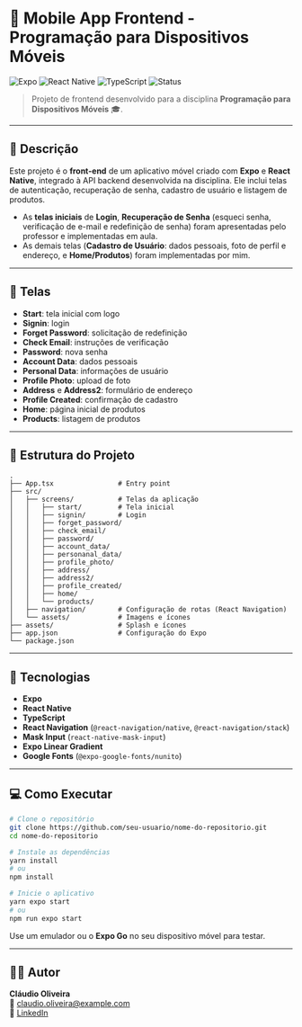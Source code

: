 # 📱 Mobile App Frontend - Programação para Dispositivos Móveis

![Expo](https://img.shields.io/badge/Expo-000020?style=for-the-badge&logo=expo&logoColor=white)
![React Native](https://img.shields.io/badge/React_Native-20232A?style=for-the-badge&logo=react&logoColor=61DAFB)
![TypeScript](https://img.shields.io/badge/TypeScript-3178C6?style=for-the-badge&logo=typescript&logoColor=white)
![Status](https://img.shields.io/badge/status-concluído-brightgreen?style=for-the-badge)


> Projeto de frontend desenvolvido para a disciplina **Programação para Dispositivos Móveis** 🎓.

---

## 📝 Descrição

Este projeto é o **front-end** de um aplicativo móvel criado com **Expo** e **React Native**, integrado à API backend desenvolvida na disciplina. Ele inclui telas de autenticação, recuperação de senha, cadastro de usuário e listagem de produtos.

- As **telas iniciais** de **Login**, **Recuperação de Senha** (esqueci senha, verificação de e-mail e redefinição de senha) foram apresentadas pelo professor e implementadas em aula.
- As demais telas (**Cadastro de Usuário**: dados pessoais, foto de perfil e endereço, e **Home/Produtos**) foram implementadas por mim.

---

## 📸 Telas

- **Start**: tela inicial com logo
- **Signin**: login
- **Forget Password**: solicitação de redefinição
- **Check Email**: instruções de verificação
- **Password**: nova senha
- **Account Data**: dados pessoais
- **Personal Data**: informações de usuário
- **Profile Photo**: upload de foto
- **Address** e **Address2**: formulário de endereço
- **Profile Created**: confirmação de cadastro
- **Home**: página inicial de produtos
- **Products**: listagem de produtos

---

## 📂 Estrutura do Projeto

```
.
├── App.tsx                # Entry point
├── src/
│   ├── screens/           # Telas da aplicação
│   │   ├── start/         # Tela inicial
│   │   ├── signin/        # Login
│   │   ├── forget_password/
│   │   ├── check_email/
│   │   ├── password/
│   │   ├── account_data/
│   │   ├── personanal_data/
│   │   ├── profile_photo/
│   │   ├── address/
│   │   ├── address2/
│   │   ├── profile_created/
│   │   ├── home/
│   │   └── products/
│   ├── navigation/        # Configuração de rotas (React Navigation)
│   └── assets/            # Imagens e ícones
├── assets/                # Splash e ícones
├── app.json               # Configuração do Expo
└── package.json
```

---

## 🚀 Tecnologias

- **Expo**  
- **React Native**  
- **TypeScript**  
- **React Navigation** (`@react-navigation/native`, `@react-navigation/stack`)  
- **Mask Input** (`react-native-mask-input`)  
- **Expo Linear Gradient**  
- **Google Fonts** (`@expo-google-fonts/nunito`)

---

## 💻 Como Executar

```bash
# Clone o repositório
git clone https://github.com/seu-usuario/nome-do-repositorio.git
cd nome-do-repositorio

# Instale as dependências
yarn install
# ou
npm install

# Inicie o aplicativo
yarn expo start
# ou
npm run expo start
```

Use um emulador ou o **Expo Go** no seu dispositivo móvel para testar.

---

## 👨‍💻 Autor

**Cláudio Oliveira**  
📧 claudio.oliveira@example.com  
🔗 [LinkedIn](https://www.linkedin.com/in/claudio-oliveira)
